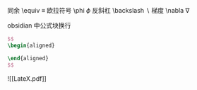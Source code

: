 同余 \\equiv $\equiv$
欧拉符号 \\phi $\phi$
反斜杠 \\backslash $\backslash$
梯度 \\nabla $\nabla$

obsidian 中公式块换行
```lateX
$$
\begin{aligned}

\end{aligned}
$$
```

![[LateX.pdf]]
